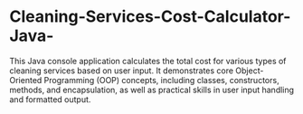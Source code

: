 # Cleaning-Services-Cost-Calculator-Java-
This Java console application calculates the total cost for various types of cleaning services based on user input. It demonstrates core Object-Oriented Programming (OOP) concepts, including classes, constructors, methods, and encapsulation, as well as practical skills in user input handling and formatted output.
